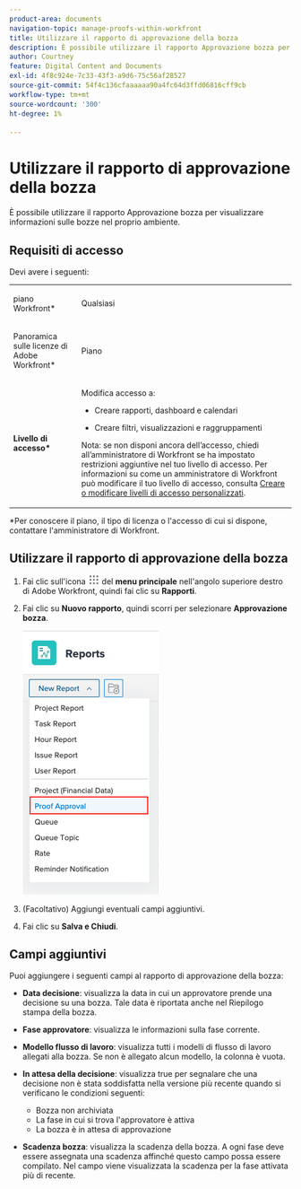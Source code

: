 ```yaml
---
product-area: documents
navigation-topic: manage-proofs-within-workfront
title: Utilizzare il rapporto di approvazione della bozza
description: È possibile utilizzare il rapporto Approvazione bozza per visualizzare informazioni sulle bozze nel proprio ambiente.
author: Courtney
feature: Digital Content and Documents
exl-id: 4f8c924e-7c33-43f3-a9d6-75c56af28527
source-git-commit: 54f4c136cfaaaaaa90a4fc64d3ffd06816cff9cb
workflow-type: tm+mt
source-wordcount: '300'
ht-degree: 1%

---
```


# Utilizzare il rapporto di approvazione della bozza

È possibile utilizzare il rapporto Approvazione bozza per visualizzare informazioni sulle bozze nel proprio ambiente.

## Requisiti di accesso

Devi avere i seguenti:

<table style="table-layout:auto"> 
 <col> 
 <col> 
 <tbody> 
  <tr> 
   <td role="rowheader"> <p>piano Workfront*</p> </td> 
   <td>Qualsiasi</td> 
  </tr> 
  <tr> 
   <td role="rowheader"> <p>Panoramica sulle licenze di Adobe Workfront*</p> </td> 
   <td> <p>Piano</p> </td> 
  </tr> 
  <tr data-mc-conditions=""> 
   <td role="rowheader"><strong>Livello di accesso*</strong> </td> 
   <td> <p>Modifica accesso a:</p> 
    <ul> 
     <li> <p>Creare rapporti, dashboard e calendari</p> </li> 
     <li> <p>Creare filtri, visualizzazioni e raggruppamenti</p> </li> 
    </ul> <p>Nota: se non disponi ancora dell’accesso, chiedi all’amministratore di Workfront se ha impostato restrizioni aggiuntive nel tuo livello di accesso. Per informazioni su come un amministratore di Workfront può modificare il tuo livello di accesso, consulta <a href="../../../administration-and-setup/add-users/configure-and-grant-access/create-modify-access-levels.md" class="MCXref xref">Creare o modificare livelli di accesso personalizzati</a>.</p> </td> 
  </tr> 
 </tbody> 
</table>

&#42;Per conoscere il piano, il tipo di licenza o l&#39;accesso di cui si dispone, contattare l&#39;amministratore di Workfront.

## Utilizzare il rapporto di approvazione della bozza

1. Fai clic sull&#39;icona ![](assets/main-menu-icon.png) del **menu principale** nell&#39;angolo superiore destro di Adobe Workfront, quindi fai clic su **Rapporti**.
1. Fai clic su **Nuovo rapporto**, quindi scorri per selezionare **Approvazione bozza**.

   ![](assets/proof-approval-report.png)

1. (Facoltativo) Aggiungi eventuali campi aggiuntivi.
1. Fai clic su **Salva e Chiudi**.

## Campi aggiuntivi

Puoi aggiungere i seguenti campi al rapporto di approvazione della bozza:

* **Data decisione**: visualizza la data in cui un approvatore prende una decisione su una bozza. Tale data è riportata anche nel Riepilogo stampa della bozza.
* **Fase approvatore**: visualizza le informazioni sulla fase corrente.
* **Modello flusso di lavoro**: visualizza tutti i modelli di flusso di lavoro allegati alla bozza. Se non è allegato alcun modello, la colonna è vuota.
* **In attesa della decisione**: visualizza true per segnalare che una decisione non è stata soddisfatta nella versione più recente quando si verificano le condizioni seguenti:

   * Bozza non archiviata
   * La fase in cui si trova l&#39;approvatore è attiva
   * La bozza è in attesa di approvazione

* **Scadenza bozza**: visualizza la scadenza della bozza. A ogni fase deve essere assegnata una scadenza affinché questo campo possa essere compilato. Nel campo viene visualizzata la scadenza per la fase attivata più di recente.

 
